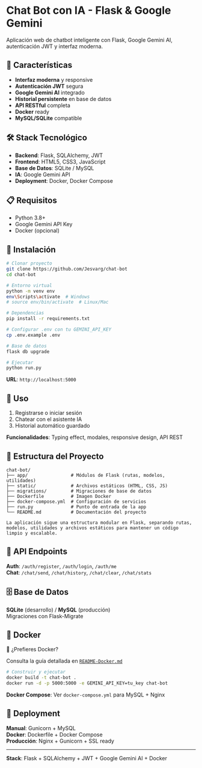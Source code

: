 # Chat Bot con IA - Flask & Google Gemini

Aplicación web de chatbot inteligente con Flask, Google Gemini AI, autenticación JWT y interfaz moderna.

## 🚀 Características

- **Interfaz moderna** y responsive
- **Autenticación JWT** segura
- **Google Gemini AI** integrado
- **Historial persistente** en base de datos
- **API RESTful** completa
- **Docker** ready
- **MySQL/SQLite** compatible

## 🛠️ Stack Tecnológico

- **Backend**: Flask, SQLAlchemy, JWT
- **Frontend**: HTML5, CSS3, JavaScript
- **Base de Datos**: SQLite / MySQL
- **IA**: Google Gemini API
- **Deployment**: Docker, Docker Compose

## 📋 Requisitos

- Python 3.8+
- Google Gemini API Key
- Docker (opcional)

## 🔧 Instalación

```bash
# Clonar proyecto
git clone https://github.com/Jesvarg/chat-bot
cd chat-bot

# Entorno virtual
python -m venv env
env\Scripts\activate  # Windows
# source env/bin/activate  # Linux/Mac

# Dependencias
pip install -r requirements.txt

# Configurar .env con tu GEMINI_API_KEY
cp .env.example .env

# Base de datos
flask db upgrade

# Ejecutar
python run.py
```

**URL**: `http://localhost:5000`

## 🎯 Uso

1. Registrarse o iniciar sesión
2. Chatear con el asistente IA
3. Historial automático guardado

**Funcionalidades**: Typing effect, modales, responsive design, API REST

## 📁 Estructura del Proyecto

```
chat-bot/
├── app/                # Módulos de Flask (rutas, modelos, utilidades)
├── static/             # Archivos estáticos (HTML, CSS, JS)
├── migrations/         # Migraciones de base de datos
├── Dockerfile          # Imagen Docker
├── docker-compose.yml  # Configuración de servicios
├── run.py              # Punto de entrada de la app
└── README.md           # Documentación del proyecto

La aplicación sigue una estructura modular en Flask, separando rutas, modelos, utilidades y archivos estáticos para mantener un código limpio y escalable.
```

## 🔌 API Endpoints

**Auth**: `/auth/register`, `/auth/login`, `/auth/me`  
**Chat**: `/chat/send`, `/chat/history`, `/chat/clear`, `/chat/stats`

## 🗄️ Base de Datos

**SQLite** (desarrollo) / **MySQL** (producción)  
Migraciones con Flask-Migrate

## 🐳 Docker

🔧 ¿Prefieres Docker?

Consulta la guía detallada en [`README-Docker.md`](./README-Docker.md)


```bash
# Construir y ejecutar
docker build -t chat-bot .
docker run -d -p 5000:5000 -e GEMINI_API_KEY=tu_key chat-bot
```

**Docker Compose**: Ver `docker-compose.yml` para MySQL + Nginx

## 🚀 Deployment

**Manual**: Gunicorn + MySQL  
**Docker**: Dockerfile + Docker Compose  
**Producción**: Nginx + Gunicorn + SSL ready

---

**Stack**: Flask + SQLAlchemy + JWT + Google Gemini AI + Docker